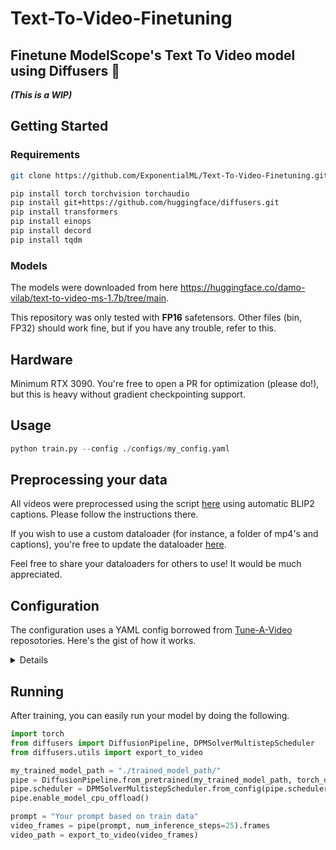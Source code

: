 # Text-To-Video-Finetuning
## Finetune ModelScope's Text To Video model using Diffusers 🧨 
***(This is a WIP)***

## Getting Started
### Requirements

```bash
git clone https://github.com/ExponentialML/Text-To-Video-Finetuning.git
```

```bash
pip install torch torchvision torchaudio
pip install git+https://github.com/huggingface/diffusers.git
pip install transformers
pip install einops
pip install decord
pip install tqdm
```

### Models
The models were downloaded from here https://huggingface.co/damo-vilab/text-to-video-ms-1.7b/tree/main.

This repository was only tested with **FP16** safetensors. Other files (bin, FP32) should work fine, but if you have any trouble, refer to this.

## Hardware
Minimum RTX 3090. You're free to open a PR for optimization (please do!), but this is heavy without gradient checkpointing support.

## Usage
```python
python train.py --config ./configs/my_config.yaml
```

## Preprocessing your data
All videos were preprocessed using the script [here](https://github.com/ExponentialML/Video-BLIP2-Preprocessor) using automatic BLIP2 captions. Please follow the instructions there.

If you wish to use a custom dataloader (for instance, a folder of mp4's and captions), you're free to update the dataloader [here](https://github.com/ExponentialML/Text-To-Video-Finetuning/blob/d72e34cfbd91d2a62c07172f9ef079ca5cd651b2/utils/dataset.py#L83). 

Feel free to share your dataloaders for others to use! It would be much appreciated.

## Configuration
The configuration uses a YAML config borrowed from [Tune-A-Video](https://github.com/showlab/Tune-A-Video) reposotories. Here's the gist of how it works.

<details>
  
```yaml

# The path to your diffusers folder. The structure should look exactly like the huggingface one with folders and json configs
pretrained_model_path: "diffusers_path"

# The directory where your training runs (and samples) will be saved.
output_dir: "./outputs"

# Enable training the text encoder or not.
train_text_encoder: False

# The basis of where your training data is store.
train_data:
  
  # The path to your JSON file using the steps above.
  json_path: "json/train.json"
  
  # Leave this as true for now. Custom configurations are currently not supported.
  preprocessed: True
  
  # Number of frames to sample from the videos. The higher this number, the more VRAM is required (usage is similar to batchsize)
  n_sample_frames: 4
  
  # Choose whether or not to ignore the frame data from the preprocessing step, and shuffle them.
  shuffle_frames: False
  
  # The height and width of training data.
  width: 256      
  height: 256
  
  # At what frame to start the video sampling. Ignores preprocessing frames.
  sample_start_idx: 0
  
  # The rate of sampling frames. This effectively "skips" frames making it appear faster or slower.
  sample_frame_rate: 1
  
  # The key of the video data name. This is to align with any preprocess script changes.
  vid_data_key: "video_path"

# This is the data for validation during training. Prompt will override training data prompts.
  sample_preview: True
  prompt: ""
  num_frames: 16
  width: 256
  height: 256
  num_inference_steps: 50
  guidance_scale: 9

# Training parameters
learning_rate: 5e-6
adam_weight_decay: 0
train_batch_size: 1
max_train_steps: 50000

# Allow checkpointing during training (save once every X amount of steps)
checkpointing_steps: 10000

# How many steps during training before we create a sample
validation_steps: 100

# The parameters to unfreeze. As it is now, all attention layers are unfrozen. 
# Unfreezing resnet layers would lead to better quality, but consumes a very large amount of VRAM.
trainable_modules:
  - "attentions"

# Seed for sampling validation
seed: 64

# Use mixed precision for better memory allocation
mixed_precision: "fp16"

# This seems to be incompatible at the moment in my testing.
use_8bit_adam: False

# Currently has no effect.
enable_xformers_memory_efficient_attention: True

```
  </details>

## Running
After training, you can easily run your model by doing the following.

```python
import torch
from diffusers import DiffusionPipeline, DPMSolverMultistepScheduler
from diffusers.utils import export_to_video

my_trained_model_path = "./trained_model_path/"
pipe = DiffusionPipeline.from_pretrained(my_trained_model_path, torch_dtype=torch.float16, variant="fp16")
pipe.scheduler = DPMSolverMultistepScheduler.from_config(pipe.scheduler.config)
pipe.enable_model_cpu_offload()

prompt = "Your prompt based on train data"
video_frames = pipe(prompt, num_inference_steps=25).frames
video_path = export_to_video(video_frames)
```
